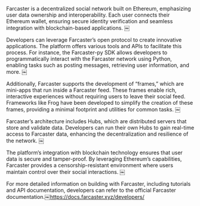 Farcaster is a decentralized social network built on Ethereum, emphasizing user data ownership and interoperability. Each user connects their Ethereum wallet, ensuring secure identity verification and seamless integration with blockchain-based applications. ￼

Developers can leverage Farcaster’s open protocol to create innovative applications. The platform offers various tools and APIs to facilitate this process. For instance, the Farcaster-py SDK allows developers to programmatically interact with the Farcaster network using Python, enabling tasks such as posting messages, retrieving user information, and more. ￼

Additionally, Farcaster supports the development of “frames,” which are mini-apps that run inside a Farcaster feed. These frames enable rich, interactive experiences without requiring users to leave their social feed. Frameworks like Frog have been developed to simplify the creation of these frames, providing a minimal footprint and utilities for common tasks. ￼

Farcaster’s architecture includes Hubs, which are distributed servers that store and validate data. Developers can run their own Hubs to gain real-time access to Farcaster data, enhancing the decentralization and resilience of the network. ￼

The platform’s integration with blockchain technology ensures that user data is secure and tamper-proof. By leveraging Ethereum’s capabilities, Farcaster provides a censorship-resistant environment where users maintain control over their social interactions. ￼

For more detailed information on building with Farcaster, including tutorials and API documentation, developers can refer to the official Farcaster documentation.￼https://docs.farcaster.xyz/developers/